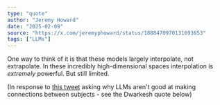 ```yaml
---
type: "quote"
author: "Jeremy Howard"
date: "2025-02-09"
source: "https://x.com/jeremyphoward/status/1888470970131693653"
tags: ["LLMs"]
---
```


One way to think of it is that these models largely interpolate, not extrapolate. In these incredibly high-dimensional spaces interpolation is *extremely* powerful. But still limited.

(In response to [this tweet](https://x.com/dwarkesh_sp/status/1727004083113128327) asking why LLMs aren't good at making connections between subjects - see the Dwarkesh quote below)